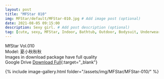 ```yaml
---
layout: post
title: "MFStar 010"
img: MFStar/default/MFStar-010.jpg # Add image post (optional)
date: 2021-08-05 09:15:00
description: Sexy girl. # Add post description (optional)
tag: [cute, sexy, MFStar, Indoor, Bathtub, Outdoor, Bodysuit, Underwear, Cosplay, Big Tits, Tattoo, CHINAGIRLS]
---
```

MfStar Vol.010  
Model: 夏小秋秋秋   
Images in download package have full quality                    
Google Drive [Download Full](http://gestyy.com/eoGnJS){:target="_blank"}

{% include image-gallery.html folder="/assets/img/MFStar/MFStar-010/" %}
